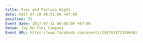 ```yaml
---
title: Pies and Pavlova Night
date: 2017-07-10 08:51:00 +07:00
position: 35
Event date: 2017-07-15 00:00:00 +07:00
Venue: Tay Ho Tiki Company
Event URL: https://www.facebook.com/events/148761972359648/
---
```


